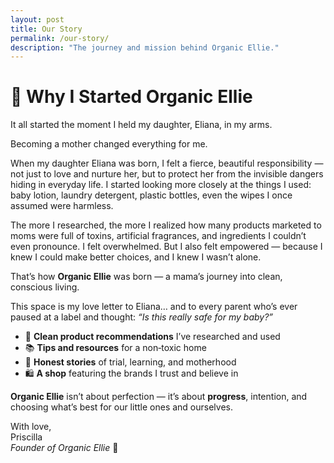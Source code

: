 ```yaml
---
layout: post
title: Our Story
permalink: /our-story/
description: "The journey and mission behind Organic Ellie."
---
```


# 🌱 Why I Started Organic Ellie

It all started the moment I held my daughter, Eliana, in my arms.

Becoming a mother changed everything for me.

When my daughter Eliana was born, I felt a fierce, beautiful responsibility — not just to love and nurture her, but to protect her from the invisible dangers hiding in everyday life. I started looking more closely at the things I used: baby lotion, laundry detergent, plastic bottles, even the wipes I once assumed were harmless.

The more I researched, the more I realized how many products marketed to moms were full of toxins, artificial fragrances, and ingredients I couldn’t even pronounce. I felt overwhelmed. But I also felt empowered — because I knew I could make better choices, and I knew I wasn’t alone.

That’s how **Organic Ellie** was born — a mama’s journey into clean, conscious living.

This space is my love letter to Eliana… and to every parent who’s ever paused at a label and thought: _“Is this really safe for my baby?”_

- 🍼 **Clean product recommendations** I’ve researched and used  
- 📚 **Tips and resources** for a non‑toxic home  
- 💬 **Honest stories** of trial, learning, and motherhood  
- 🛍️ **A shop** featuring the brands I trust and believe in  

**Organic Ellie** isn’t about perfection — it’s about **progress**, intention, and choosing what’s best for our little ones and ourselves.

With love,  
Priscilla  
*Founder of Organic Ellie* 🌿
